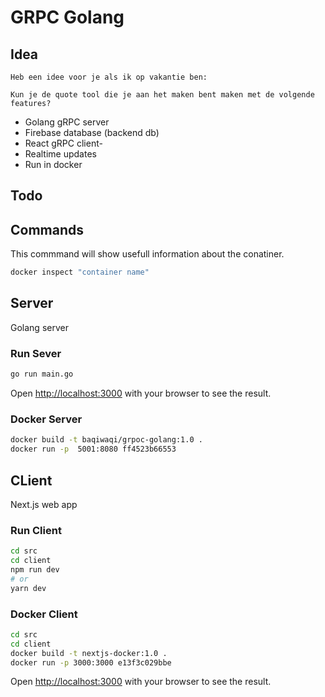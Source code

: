 # GRPC Golang

## Idea

`Heb een idee voor je als ik op vakantie ben:`

`Kun je de quote tool die je aan het maken bent maken met de volgende features?`

- Golang gRPC server
- Firebase database (backend db)
- React gRPC client-
- Realtime updates
- Run in docker

## Todo
<!-- create Todo's here -->
## Commands

This commmand will show usefull information about the conatiner.

```bash
docker inspect "container name"
```

## Server

Golang server

### Run Sever

```bash
go run main.go
```

Open [http://localhost:3000](http://localhost:50052) with your browser to see the result.

### Docker Server

```bash
docker build -t baqiwaqi/grpoc-golang:1.0 .  
docker run -p  5001:8080 ff4523b66553   
```

## CLient

Next.js web app

### Run Client

``` bash
cd src
cd client
npm run dev
# or
yarn dev
```

### Docker Client

```bash
cd src
cd client
docker build -t nextjs-docker:1.0 .  
docker run -p 3000:3000 e13f3c029bbe  
```

Open [http://localhost:3000](http://localhost:3000) with your browser to see the result.
